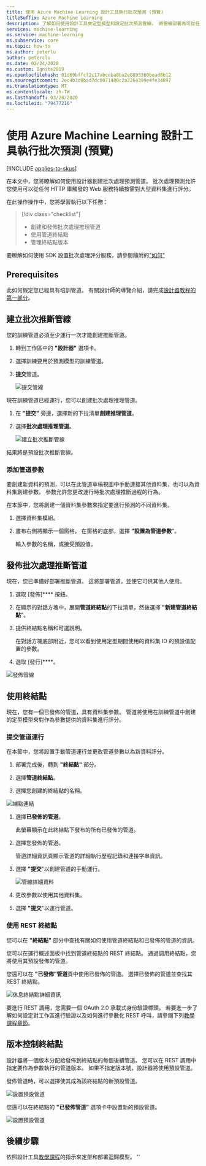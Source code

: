 ```yaml
---
title: 使用 Azure Machine Learning 設計工具執行批次預測 (預覽)
titleSuffix: Azure Machine Learning
description: 了解如何使用設計工具來定型模型和設定批次預測管線。 將管線部署為可從任何 HTTP 程式庫觸發的參數化 Web 服務。
services: machine-learning
ms.service: machine-learning
ms.subservice: core
ms.topic: how-to
ms.author: peterlu
author: peterclu
ms.date: 02/24/2020
ms.custom: Ignite2019
ms.openlocfilehash: 01d69bffcf2c17abceba8ba2e0893360bead8b12
ms.sourcegitcommit: 2ec4b3d0bad7dc0071400c2a2264399e4fe34897
ms.translationtype: MT
ms.contentlocale: zh-TW
ms.lasthandoff: 03/28/2020
ms.locfileid: "79477216"
---
```

# <a name="run-batch-predictions-using-azure-machine-learning-designer-preview"></a>使用 Azure Machine Learning 設計工具執行批次預測 (預覽)
[!INCLUDE [applies-to-skus](../../includes/aml-applies-to-enterprise-sku.md)]

在本文中，您將瞭解如何使用設計器創建批次處理預測管道。 批次處理預測允許您使用可以從任何 HTTP 庫觸發的 Web 服務持續按需對大型資料集進行評分。

在此操作操作中，您將學習執行以下任務：

> [!div class="checklist"]
> * 創建和發佈批次處理推理管道
> * 使用管道終結點
> * 管理終結點版本

要瞭解如何使用 SDK 設置批次處理評分服務，請參閱隨附的["如何"](how-to-run-batch-predictions.md)

## <a name="prerequisites"></a>Prerequisites

此如何假定您已經具有培訓管道。 有關設計師的導覽介紹，請完成[設計器教程的第一部分](tutorial-designer-automobile-price-train-score.md)。 

## <a name="create-a-batch-inference-pipeline"></a>建立批次推斷管線

您的訓練管道必須至少運行一次才能創建推斷管道。

1. 轉到工作區中的 **"設計器"** 選項卡。

1. 選擇訓練要用於預測模型的訓練管道。

1. **提交**管道。

    ![提交管線](./media/how-to-run-batch-predictions-designer/run-training-pipeline.png)

現在訓練管道已經運行，您可以創建批次處理推理管道。

1. 在 **"提交"** 旁邊，選擇新的下拉清單**創建推理管道**。

1. 選擇**批次處理推理管道**。

    ![建立批次推斷管線](./media/how-to-run-batch-predictions-designer/create-batch-inference.png)
    
結果將是預設批次推斷管線。 

### <a name="add-a-pipeline-parameter"></a>添加管道參數

要創建新資料的預測，可以在此管道草稿視圖中手動連接其他資料集，也可以為資料集創建參數。 參數允許您更改運行時批次處理推斷過程的行為。

在本節中，您將創建一個資料集參數來指定要進行預測的不同資料集。

1. 選擇資料集模組。

1. 畫布右側將顯示一個窗格。 在窗格的底部，選擇 **"設置為管道參數**"。
   
    輸入參數的名稱，或接受預設值。

## <a name="publish-your-batch-inferencing-pipeline"></a>發佈批次處理推斷管道

現在，您已準備好部署推斷管道。 這將部署管道，並使它可供其他人使用。

1. 選取 [發佈]**** 按鈕。

1. 在顯示的對話方塊中，展開**管道終結點**的下拉清單，然後選擇 **"新建管道終結點**"。

1. 提供終結點名稱和可選說明。

    在對話方塊底部附近，您可以看到使用定型期間使用的資料集 ID 的預設值配置的參數。

1. 選取 [發行]****。

![發佈管線](./media/how-to-run-batch-predictions-designer/publish-inference-pipeline.png)


## <a name="consume-an-endpoint"></a>使用終結點

現在，您有一個已發佈的管道，具有資料集參數。 管道將使用在訓練管道中創建的定型模型來對作為參數提供的資料集進行評分。

### <a name="submit-a-pipeline-run"></a>提交管道運行 

在本節中，您將設置手動管道運行並更改管道參數以為新資料評分。 

1. 部署完成後，轉到 **"終結點"** 部分。

1. 選擇**管道終結點**。

1. 選擇您創建的終結點的名稱。

![端點連結](./media/how-to-run-batch-predictions-designer/manage-endpoints.png)

1. 選擇**已發佈的管道**。

    此螢幕顯示在此終結點下發布的所有已發佈的管道。

1. 選擇您發佈的管道。

    管道詳細資訊頁顯示管道的詳細執行歷程記錄和連接字串資訊。 
    
1. 選擇 **"提交**"以創建管道的手動運行。

    ![管線詳細資料](./media/how-to-run-batch-predictions-designer/submit-manual-run.png)
    
1. 更改參數以使用其他資料集。
    
1. 選擇 **"提交**"以運行管道。

### <a name="use-the-rest-endpoint"></a>使用 REST 終結點

您可以在 **"終結點"** 部分中查找有關如何使用管道終結點和已發佈的管道的資訊。

您可以在運行概述面板中找到管道終結點的 REST 終結點。 通過調用終結點，您將使用其預設發佈的管道。

您還可以在 **"已發佈"管道**頁中使用已發佈的管道。 選擇已發佈的管道並查找其 REST 終結點。 

![休息終結點詳細資訊](./media/how-to-run-batch-predictions-designer/rest-endpoint-details.png)

要進行 REST 調用，您需要一個 OAuth 2.0 承載式身份驗證標頭。 若要進一步了解如何設定對工作區進行驗證以及如何進行參數化 REST 呼叫，請參閱下列[教學課程章節](tutorial-pipeline-batch-scoring-classification.md#publish-and-run-from-a-rest-endpoint)。

## <a name="versioning-endpoints"></a>版本控制終結點

設計器將一個版本分配給發佈到終結點的每個後續管道。 您可以在 REST 調用中指定要作為參數執行的管道版本。 如果不指定版本號，設計器將使用預設管道。

發佈管道時，可以選擇使其成為該終結點的新預設管道。

![設置預設管道](./media/how-to-run-batch-predictions-designer/set-default-pipeline.png)

您還可以在終結點的 **"已發佈管道"** 選項卡中設置新的預設管道。

![設置預設管道](./media/how-to-run-batch-predictions-designer/set-new-default-pipeline.png)

## <a name="next-steps"></a>後續步驟

依照設計工具[教學課程](tutorial-designer-automobile-price-train-score.md)的指示來定型和部署迴歸模型。
''